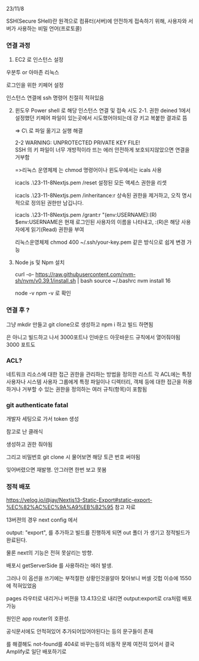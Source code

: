 23/11/8

SSH(Secure SHell)란 원격으로 컴퓨터(서버)에 안전하게 접속하기 위해, 사용자와 서버가 사용하는 비밀 언어(프로토콜)

### 연결 과정

1. EC2 로 인스턴스 설정

우분투 or 아마존 리눅스

로그인을 위한 키페어 설정

인스턴스 연결에 ssh 명령어 친절히 적혀있음

2. 윈도우 Power shell 로 해당 인스턴스 연결 및 접속 시도
   2-1. 권한 deined
   1에서 설정했던 키페어 파일이 있는곳에서 시도했어야되는데 걍 키고 복붙한 결과로 뜸

   => C\ 로 파일 옮기고 실행 해결

   2-2 WARNING: UNPROTECTED PRIVATE KEY FILE!  
   SSH 의 키 파일이 너무 개방적이라 뜨는 에러
   안전하게 보호되지않았으면 연결을 거부함

   =>리눅스 운영체제 는 chmod 명령어이나 윈도우에서는 icals 사용

   icacls .\23-11-8Nextjs.pem /reset
   설정된 모든 액세스 권한을 리셋

   icacls .\23-11-8Nextjs.pem /inheritance:r
   상속된 권한을 제거하고, 오직 명시적으로 정의된 권한만 남깁니다.

   icacls .\23-11-8Nextjs.pem /grant:r "$($env:USERNAME):(R)
   $env:USERNAME은 현재 로그인된 사용자의 이름을 나타내고, :(R)은 해당 사용자에게 읽기(Read) 권한을 부여

   리눅스운영체제
   chmod 400 ~/.ssh/your-key.pem
   같은 방식으로 쉽게 변경 가능

3. Node js 및 Npm 설치

   curl -o- https://raw.githubusercontent.com/nvm-sh/nvm/v0.39.1/install.sh | bash
   source ~/.bashrc
   nvm install 16

   node -v
   npm -v
   로 확인

### 연결 후 ?

그냥 mkdir 만들고 git clone으로 생성하고 npm i 하고 빌드 하면됨

은 아니고 빌드하고 나서 3000포트나 인바운드 아웃바운드 규칙에서 열어줘야됨 3000 포트도

### ACL?

네트워크 리소스에 대한 접근 권한을 관리하는 방법을 정의한 리스트
각 ACL에는 특정 사용자나 시스템 사용자 그룹에게 특정 파일이나 디렉터리, 객체 등에 대한 접근을 허용하거나 거부할 수 있는 권한을 정의하는 여러 규칙(항목)이 포함됨

### git authenticate fatal

개발자 세팅으로 가서 token 생성

참고로 난 클래식

생성하고 권한 줘야됨

그리고 비밀번호 git clone 시 물어보면 해당 토큰 번호 써야됨

잊어버렸으면 재발행. 안그러면 한번 보고 못봄

### 정적 배포

https://velog.io/@jay/Nextjs13-Static-Export#static-export-%EC%82%AC%EC%9A%A9%EB%B2%95
참고 자료

13버젼의 경우
next config 에서

output: "export", 를 추가하고 빌드를 진행하게 되면 out 폴더 가 생기고 정적빌드가 완료된다.

물론 next의 기능은 전혀 못살리는 방향.

배포시 getServerSide 를 사용하라는 에러 발생.

그러나 이 옵션을 쓰기에는 부적절한 상황인것을알아 찾아보니 버셀 깃헙 이슈에 1550 에 적혀있었음

pages 라우터로 내리거나 버젼을 13.4.13으로 내리면 output:export로 cra처럼 배포 가능

원인은 app router의 호환성.

공식문서에도 안적혀있어 추가되어있어야된다는 등의 문구들이 존재

를 해결해도 not-found를 404로 바꾸는등의 비동작 문제 여전히 있어서 결국 Amplify로 일단 배포하기로
